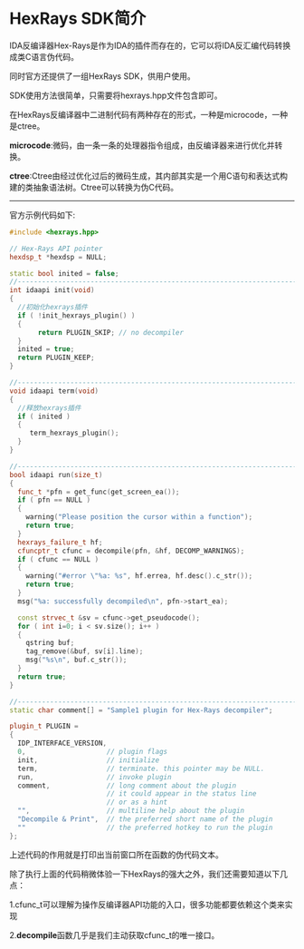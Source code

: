 # HexRays SDK简介
IDA反编译器Hex-Rays是作为IDA的插件而存在的，它可以将IDA反汇编代码转换成类C语言伪代码。

同时官方还提供了一组HexRays SDK，供用户使用。



SDK使用方法很简单，只需要将hexrays.hpp文件包含即可。



在HexRays反编译器中二进制代码有两种存在的形式，一种是microcode，一种是ctree。

**microcode**:微码，由一条一条的处理器指令组成，由反编译器来进行优化并转换。

**ctree**:Ctree由经过优化过后的微码生成，其内部其实是一个用C语句和表达式构建的类抽象语法树。Ctree可以转换为伪C代码。

------

官方示例代码如下:

```C++
#include <hexrays.hpp>

// Hex-Rays API pointer
hexdsp_t *hexdsp = NULL;

static bool inited = false;
//--------------------------------------------------------------------------
int idaapi init(void)
{
  //初始化hexrays插件
  if ( !init_hexrays_plugin() )
  {
       return PLUGIN_SKIP; // no decompiler
  }
  inited = true;
  return PLUGIN_KEEP;
}

//--------------------------------------------------------------------------
void idaapi term(void)
{
  //释放hexrays插件
  if ( inited )
  {
     term_hexrays_plugin(); 
  }
}

//--------------------------------------------------------------------------
bool idaapi run(size_t)
{
  func_t *pfn = get_func(get_screen_ea());
  if ( pfn == NULL )
  {
    warning("Please position the cursor within a function");
    return true;
  }
  hexrays_failure_t hf;
  cfuncptr_t cfunc = decompile(pfn, &hf, DECOMP_WARNINGS);
  if ( cfunc == NULL )
  {
    warning("#error \"%a: %s", hf.errea, hf.desc().c_str());
    return true;
  }
  msg("%a: successfully decompiled\n", pfn->start_ea);

  const strvec_t &sv = cfunc->get_pseudocode();
  for ( int i=0; i < sv.size(); i++ )
  {
    qstring buf;
    tag_remove(&buf, sv[i].line);
    msg("%s\n", buf.c_str());
  }
  return true;
}

//--------------------------------------------------------------------------
static char comment[] = "Sample1 plugin for Hex-Rays decompiler";

plugin_t PLUGIN =
{
  IDP_INTERFACE_VERSION,
  0,                    // plugin flags
  init,                 // initialize
  term,                 // terminate. this pointer may be NULL.
  run,                  // invoke plugin
  comment,              // long comment about the plugin
                        // it could appear in the status line
                        // or as a hint
  "",                   // multiline help about the plugin
  "Decompile & Print",  // the preferred short name of the plugin
  ""                    // the preferred hotkey to run the plugin
};
```

上述代码的作用就是打印出当前窗口所在函数的伪代码文本。

除了执行上面的代码稍微体验一下HexRays的强大之外，我们还需要知道以下几点：

1.cfunc_t可以理解为操作反编译器API功能的入口，很多功能都要依赖这个类来实现

2.**decompile**函数几乎是我们主动获取cfunc_t的唯一接口。